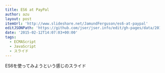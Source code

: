 ```yaml
---
title: ES6 at PayPal
author: azu
layout: post
itemUrl: 'http://www.slideshare.net/JamundFerguson/es6-at-paypal'
editJSONPath: 'https://github.com/jser/jser.info/edit/gh-pages/data/2015/02/index.json'
date: '2015-02-12T14:07:03+00:00'
tags:
  - ECMAScript
  - JavaScript
  - スライド
---
```

ES6を使ってみようという感じのスライド
